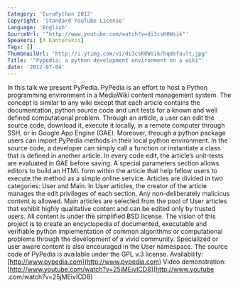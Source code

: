 ```yaml
---
Category: 'EuroPython 2012'
Copyright: 'Standard YouTube License'
Language: 'English'
SourceUrl: '"http://www.youtube.com/watch?v=di3csK0Wsik"'
Speakers: [A Kanterakis]
Tags: []
ThumbnailUrl: 'http://i.ytimg.com/vi/di3csK0Wsik/hqdefault.jpg'
Title: '"Pypedia: a python development environment on a wiki"'
date: '2012-07-04'
---
```

In this talk we present PyPedia. PyPedia is an effort to host a Python
programming environment in a MediaWiki content management system. The concept
is similar to any wiki except that each article contains the documentation,
python source code and unit tests for a known and well defined computational
problem. Through an article, a user can edit the source code, download it,
execute it locally, in a remote computer through SSH, or in Google App Engine
(GAE). Moreover, through a python package users can import PyPedia methods in
their local python environment. In the source code, a developer can simply
call a function or instantiate a class that is defined in another article. In
every code edit, the article’s unit-tests are evaluated in GAE before saving.
A special parameters section allows editors to build an HTML form within the
article that help fellow users to execute the method as a simple online
service. Articles are divided in two categories: User and Main. In User
articles, the creator of the article manages the edit privileges of each
section. Any non-deliberately malicious content is allowed. Main articles are
selected from the pool of User articles that exhibit highly qualitative
content and can be edited only by trusted users. All content is under the
simplified BSD license. The vision of this project is to create an
encyclopedia of documented, executable and verifiable python implementation of
common algorithms or computational problems through the development of a vivid
community. Specialized or user aware content is also encouraged in the User
namespace. The source code of PyPedia is available under the GPL v.3 license.
Availability: [http://www.pypedia.com](http://www.pypedia.com) Video
demonstration: [http://www.youtube.com/watch?v=25jMEivICD8](http://www.youtube
.com/watch?v=25jMEivICD8)

